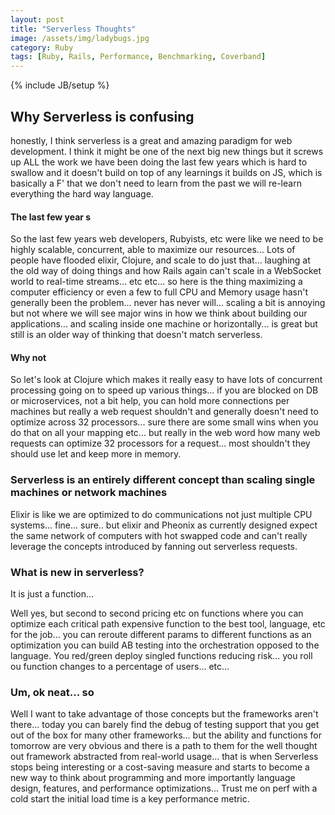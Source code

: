 ```yaml
---
layout: post
title: "Serverless Thoughts"
image: /assets/img/ladybugs.jpg
category: Ruby
tags: [Ruby, Rails, Performance, Benchmarking, Coverband]
---
```

{% include JB/setup %}

## Why Serverless is confusing

honestly, I think serverless is a great and amazing paradigm for web development. I think it might be one of the next big new things but it screws up ALL the work we have been doing the last few years which is hard to swallow and it doesn't build on top of any learnings it builds on JS, which is basically a F' that we don't need to learn from the past we will re-learn everything the hard way language.

#### The last few year	s

So the last few years web developers, Rubyists, etc were like we need to be highly scalable, concurrent, able to maximize our resources... Lots of people have flooded elixir, Clojure, and scale to do just that... laughing at the old way of doing things and how Rails again can't scale in a WebSocket world to real-time streams... etc etc... so here is the thing maximizing a computer efficiency or even a few to full CPU and Memory usage hasn't generally been the problem... never has never will... scaling a bit is annoying but not where we will see major wins in how we think about building our applications... and scaling inside one machine or horizontally... is great but still is an older way of thinking that doesn't match serverless.

#### Why not

So let's look at Clojure which makes it really easy to have lots of concurrent processing going on to speed up various things... if you are blocked on DB or microservices, not a bit help, you can hold more connections per machines but really a web request shouldn't and generally doesn't need to optimize across 32 processors... sure there are some small wins when you do that on all your mapping etc... but really in the web word how many web requests can optimize 32 processors for a request... most shouldn't they should use let and keep more in memory. 

### Serverless is an entirely different concept than scaling single machines or network machines

Elixir is like we are optimized to do communications not just multiple CPU systems... fine... sure.. but elixir and Pheonix as currently designed expect the same network of computers with hot swapped code and can't really leverage the concepts introduced by fanning out serverless requests.


### What is new in serverless?

It is just a function... 

Well yes, but second to second pricing etc on functions where you can optimize each critical path expensive function to the best tool, language, etc for the job... you can reroute different params to different functions as an optimization you can build AB testing into the orchestration opposed to the language. You red/green deploy singled functions reducing risk... you roll ou function changes to a percentage of users... etc...

### Um, ok neat... so

Well I want to take advantage of those concepts but the frameworks aren't there... today you can barely find the debug of testing support that you get out of the box for many other frameworks... but the ability and functions for tomorrow are very obvious and there is a path to them for the well thought out framework abstracted from real-world usage... that is when Serverless stops being interesting or a cost-saving measure and starts to become a new way to think about programming and more importantly language design, features, and performance optimizations... Trust me on perf with a cold start the initial load time is a key performance metric.
